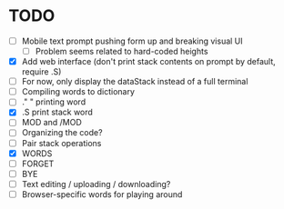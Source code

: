 # TODO

- [ ] Mobile text prompt pushing form up and breaking visual UI
   - [ ] Problem seems related to hard-coded heights
- [X] Add web interface (don't print stack contents on prompt by default, require .S)
- [ ] For now, only display the dataStack instead of a full terminal
- [ ] Compiling words to dictionary
- [ ] ." " printing word
- [X] .S print stack word
- [ ] MOD and /MOD
- [ ] Organizing the code?
- [ ] Pair stack operations
- [x] WORDS
- [ ] FORGET
- [ ] BYE
- [ ] Text editing / uploading / downloading?
- [ ] Browser-specific words for playing around

